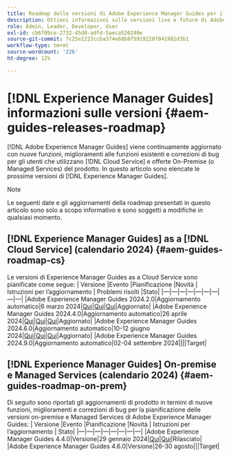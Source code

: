 ```yaml
---
title: Roadmap delle versioni di Adobe Experience Manager Guides per il 2024
description: Ottieni informazioni sulle versioni live e future di Adobe Experience Manager Guides on-prem e Adobe Experience Manager Guides as a Cloud Service
role: Admin, Leader, Developer, User
exl-id: cb6709ce-2732-45d0-adfd-5aeca520240e
source-git-commit: 7c25e1223ccba374e68b8f5919220f041982d3b1
workflow-type: tm+mt
source-wordcount: '226'
ht-degree: 12%

---
```


# [!DNL Experience Manager Guides] informazioni sulle versioni {#aem-guides-releases-roadmap}

[!DNL Adobe Experience Manager Guides] viene continuamente aggiornato con nuove funzioni, miglioramenti alle funzioni esistenti e correzioni di bug per gli utenti che utilizzano [!DNL Cloud Service] e offerte On-Premise (o Managed Services) del prodotto. In questo articolo sono elencate le prossime versioni di [!DNL Experience Manager Guides].

>[!NOTE]
>
>Le seguenti date e gli aggiornamenti della roadmap presentati in questo articolo sono solo a scopo informativo e sono soggetti a modifiche in qualsiasi momento.

## [!DNL Experience Manager Guides] as a [!DNL Cloud Service] (calendario 2024) {#aem-guides-roadmap-cs}

Le versioni di Experience Manager Guides as a Cloud Service sono pianificate come segue: | Versione |Evento |Pianificazione |Novità | Istruzioni per l’aggiornamento | Problemi risolti |Stato| |—|—|—|—|—|—|—|—|—| |Adobe Experience Manager Guides 2024.2.0|Aggiornamento automatico|6 marzo 2024|[Qui](whats-new-2024-2-0.md)|[Qui](upgrade-instructions-2024-2-0.md)|[Qui](fixed-issues-2024-2-0.md)|Aggiornato| |Adobe Experience Manager Guides 2024.4.0|Aggiornamento automatico|26 aprile 2024|[Qui](whats-new-2024-04-0.md)|[Qui](upgrade-instructions-2024-04-0.md)|[Qui](fixed-issues-2024-04-0.md)|Aggiornato| |Adobe Experience Manager Guides 2024.6.0|Aggiornamento automatico|10-12 giugno 2024|[Qui](whats-new-2024-06-0.md)|[Qui](upgrade-instructions-2024-06-0.md)|[Qui](fixed-issues-2024-06-0.md)|Aggiornato| |Adobe Experience Manager Guides 2024.9.0|Aggiornamento automatico|02-04 settembre 2024||||Target|

## [!DNL Experience Manager Guides] On-premise e Managed Services (calendario 2024) {#aem-guides-roadmap-on-prem}

Di seguito sono riportati gli aggiornamenti di prodotto in termini di nuove funzioni, miglioramenti e correzioni di bug per la pianificazione delle versioni on-premise e Managed Services di Adobe Experience Manager Guides: | Versione |Evento |Pianificazione |Novità | Istruzioni per l’aggiornamento | Stato| |—|—|—|—|—|—|—|—| |Adobe Experience Manager Guides 4.4.0|Versione|29 gennaio 2024|[Qui](whats-new-4-4.md)|[Qui](upgrade-instructions-4-4.md)|Rilasciato| |Adobe Experience Manager Guides 4.6.0|Versione|26-30 agosto|||Target|
